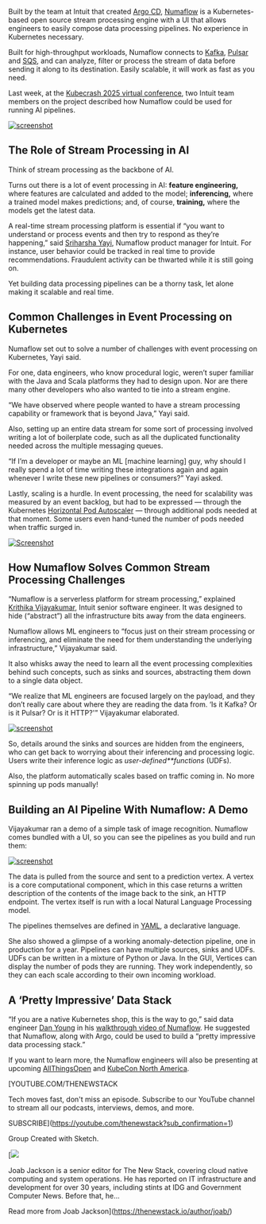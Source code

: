 Built by the team at Intuit that created [Argo CD](https://thenewstack.io/survey-argocd-leaves-flux-and-other-gitops-platforms-behind/), [Numaflow](https://numaflow.numaproj.io/) is a Kubernetes-based open source stream processing engine with a UI that allows engineers to easily compose data processing pipelines. No experience in Kubernetes necessary.

Built for high-throughput workloads, Numaflow connects to [Kafka](https://thenewstack.io/apache-kafka-4-1-the-3-big-things-developers-need-to-know/), [Pulsar](https://thenewstack.io/need-to-scale-apache-kafka-switch-to-apache-pulsar/) and [SQS](https://thenewstack.io/testing-microservices-message-isolation-for-kafka-sqs-more/), and can analyze, filter or process the stream of data before sending it along to its destination. Easily scalable, it will work as fast as you need.

Last week, at the [Kubecrash 2025 virtual conference](https://www.kubecrash.io/), two Intuit team members on the project described how Numaflow could be used for running AI pipelines.

[![screenshot](https://cdn.thenewstack.io/media/2025/10/d83ad6d0-kubecrash-numaflow-01.png)](https://cdn.thenewstack.io/media/2025/10/d83ad6d0-kubecrash-numaflow-01.png)

## The Role of Stream Processing in AI

Think of stream processing as the backbone of AI.

Turns out there is a lot of event processing in AI: **feature engineering,** where features are calculated and added to the model; **inferencing,** where a trained model makes predictions; and, of course, **training,** where the models get the latest data.

A real-time stream processing platform is essential if “you want to understand or process events and then try to respond as they’re happening,” said [Sriharsha Yayi](https://www.linkedin.com/in/sriharshayayi/), Numaflow product manager for Intuit. For instance, user behavior could be tracked in real time to provide recommendations. Fraudulent activity can be thwarted while it is still going on.

Yet building data processing pipelines can be a thorny task, let alone making it scalable and real time.

## Common Challenges in Event Processing on Kubernetes

Numaflow set out to solve a number of challenges with event processing on Kubernetes, Yayi said.

For one, data engineers, who know procedural logic, weren’t super familiar with the Java and Scala platforms they had to design upon. Nor are there many other developers who also wanted to tie into a stream engine.

“We have observed where people wanted to have a stream processing capability or framework that is beyond Java,” Yayi said.

Also, setting up an entire data stream for some sort of processing involved writing a lot of boilerplate code, such as all the duplicated functionality needed across the multiple messaging queues.

“If I’m a developer or maybe an ML [machine learning] guy, why should I really spend a lot of time writing these integrations again and again whenever I write these new pipelines or consumers?” Yayi asked.

Lastly, scaling is a hurdle. In event processing, the need for scalability was measured by an event backlog, but had to be expressed — through the Kubernetes [Horizontal Pod Autoscaler](https://kubernetes.io/docs/tasks/run-application/horizontal-pod-autoscale/) — through additional pods needed at that moment. Some users even hand-tuned the number of pods needed when traffic surged in.

[![Screenshot](https://cdn.thenewstack.io/media/2025/10/80598db5-kubecrash-numaflow-02.png)](https://cdn.thenewstack.io/media/2025/10/80598db5-kubecrash-numaflow-02.png)

## How Numaflow Solves Common Stream Processing Challenges

“Numaflow is a serverless platform for stream processing,” explained [Krithika Vijayakumar](https://www.linkedin.com/in/krithikavijayakumar/), Intuit senior software engineer. It was designed to hide (“abstract”) all the infrastructure bits away from the data engineers.

Numaflow allows ML engineers to “focus just on their stream processing or inferencing, and eliminate the need for them understanding the underlying infrastructure,” Vijayakumar said.

It also whisks away the need to learn all the event processing complexities behind such concepts, such as sinks and sources, abstracting them down to a single data object.

“We realize that ML engineers are focused largely on the payload, and they don’t really care about where they are reading the data from. ‘Is it Kafka? Or is it Pulsar? Or is it HTTP?'” Vijayakumar elaborated.

[![screenshot](https://cdn.thenewstack.io/media/2025/10/ab355faf-kubecrash-numaflow-04.png)](https://cdn.thenewstack.io/media/2025/10/ab355faf-kubecrash-numaflow-04.png)

So, details around the sinks and sources are hidden from the engineers, who can get back to worrying about their inferencing and processing logic. Users write their inference logic as *user-defined**functions* (UDFs).

Also, the platform automatically scales based on traffic coming in. No more spinning up pods manually!

## Building an AI Pipeline With Numaflow: A Demo

Vijayakumar ran a demo of a simple task of image recognition. Numaflow comes bundled with a UI, so you can see the pipelines as you build and run them:

[![screenshot](https://cdn.thenewstack.io/media/2025/10/84de75da-kubecrash-numaflow-06.png)](https://cdn.thenewstack.io/media/2025/10/84de75da-kubecrash-numaflow-06.png)

The data is pulled from the source and sent to a prediction vertex. A vertex is a core computational component, which in this case returns a written description of the contents of the image back to the sink, an HTTP endpoint. The vertex itself is run with a local Natural Language Processing model.

The pipelines themselves are defined in [YAML](https://thenewstack.io/with-yamlscript-yaml-becomes-a-proper-programming-language/), a declarative language.

She also showed a glimpse of a working anomaly-detection pipeline, one in production for a year. Pipelines can have multiple sources, sinks and UDFs. UDFs can be written in a mixture of Python or Java. In the GUI, Vertices can display the number of pods they are running. They work independently, so they can each scale according to their own incoming workload.

## A ‘Pretty Impressive’ Data Stack

“If you are a native Kubernetes shop, this is the way to go,” said data engineer [Dan Young](https://www.linkedin.com/in/dan-young-70b2496/) in his [walkthrough video of Numaflow](https://www.youtube.com/watch?v=zQ170JcbdCo&t=408s). He suggested that Numaflow, along with Argo, could be used to build a “pretty impressive data processing stack.”

If you want to learn more, the Numaflow engineers will also be presenting at upcoming [AllThingsOpen](https://www.eventbrite.com/e/all-things-open-2025-tickets-1092602165489?discount=TNS2025) and [KubeCon North America](https://events.linuxfoundation.org/kubecon-cloudnativecon-north-america/?utm_source=the+new+stack&utm_medium=referral&utm_campaign=event).

[YOUTUBE.COM/THENEWSTACK

Tech moves fast, don't miss an episode. Subscribe to our YouTube
channel to stream all our podcasts, interviews, demos, and more.

SUBSCRIBE](https://youtube.com/thenewstack?sub_confirmation=1)

Group
Created with Sketch.

[![](https://thenewstack.io/wp-content/uploads/2017/05/327440bd-joab-jackson_avatar_1495152980.-600x600.jpeg)

Joab Jackson is a senior editor for The New Stack, covering cloud native computing and system operations. He has reported on IT infrastructure and development for over 30 years, including stints at IDG and Government Computer News. Before that, he...

Read more from Joab Jackson](https://thenewstack.io/author/joab/)
